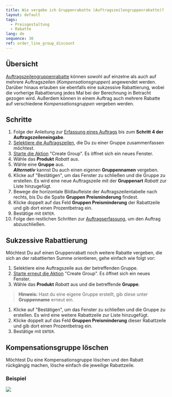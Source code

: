 ```yaml
---
title: Wie vergebe ich Gruppenrabatte (Auftragszeilengruppenrabatte)?
layout: default
tags:
  - Preisgestaltung
  - Rabatte
lang: de
sequence: 30
ref: order_line_group_discount
---
```


## Übersicht
[Auftragszeilengruppenrabatte](Rabattformen_in_metasfresh) können sowohl auf einzelne als auch auf mehrere Auftragszeilen (*Kompensationsgruppen*) angewendet werden. Darüber hinaus erlauben sie ebenfalls eine sukzessive Rabattierung, wobei die vorherige Rabattierung jedes Mal bei der Berechnung in Betracht gezogen wird. Außerdem können in einem Auftrag auch mehrere Rabatte auf verschiedene *Kompensationsgruppen* vergeben werden.

## Schritte
1. Folge der Anleitung zur [Erfassung eines Auftrags](Auftrag_erfassen) bis zum **Schritt 4 der Auftragszeileneingabe**.
1. [Selektiere die Auftragszeilen](AuswahlBelege), die Du zu einer Gruppe zusammenfassen möchtest.
1. [Starte die Aktion](AktionStarten) "Create Group". Es öffnet sich ein neues Fenster.
1. Wähle das **Produkt** *Rabatt* aus.
1. Wähle eine **Gruppe** aus.<br>
***Alternativ*** kannst Du auch einen eigenen **Gruppennamen** vergeben.
1. Klicke auf "Bestätigen", um das Fenster zu schließen und die Gruppe zu erstellen. Es wird eine neue Auftragszeile mit der **Gruppenart** *Rabatt* zur Liste hinzugefügt.
1. Bewege die horizontale Bildlaufleiste der Auftragszeilentabelle nach rechts, bis Du die Spalte **Gruppen Preisminderung** findest.
1. Klicke doppelt auf das Feld **Gruppen Preisminderung** der Rabattzeile und gib dort einen Prozentbetrag ein.
1. Bestätige mit `ENTER`.
1. Folge den restlichen Schritten zur [Auftragserfassung](Auftrag_erfassen), um den Auftrag abzuschließen.

## Sukzessive Rabattierung
Möchtest Du auf einen Gruppenrabatt noch weitere Rabatte vergeben, die sich an der rabattierten Summe orientieren, gehe einfach wie folgt vor:

1. Selektiere eine Auftragszeile aus der betreffenden Gruppe.
1. [Starte erneut die Aktion](AktionStarten) "Create Group". Es öffnet sich ein neues Fenster.
1. Wähle das **Produkt** *Rabatt* aus und die betreffende **Gruppe**.
 >**Hinweis:** Hast du eine eigene Gruppe erstellt, gib diese unter **Gruppenname** erneut ein.

1. Klicke auf "Bestätigen", um das Fenster zu schließen und die Gruppe zu erstellen. Es wird eine weitere Rabattzeile zur Liste hinzugefügt.
1. Klicke doppelt auf das Feld **Gruppen Preisminderung** dieser Rabattzeile und gib dort einen Prozentbetrag ein.
1. Bestätige mit `ENTER`.

## Kompensationsgruppe löschen
Möchtest Du eine Kompensationsgruppe löschen und den Rabatt rückgängig machen, lösche einfach die jeweilige Rabattzeile.

### Beispiel
![](assets/Auftragszeilengruppenrabatt.gif)
